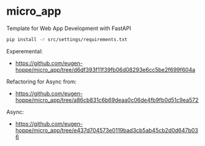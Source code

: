 # micro_app
Template for Web App Development with FastAPI


```bash
pip install -r src/settings/requirements.txt
```

Experemental:
- https://github.com/eugen-hoppe/micro_app/tree/d6df393f11f39fb06d08293e6cc5be2f699f604a


Refactoring for Async from:
- https://github.com/eugen-hoppe/micro_app/tree/a86cb831c6b69deaa0c06de4fb9fb0d51c9ea572


Async:
- https://github.com/eugen-hoppe/micro_app/tree/e437d704573e0119bad3cb5ab45cb2d0d647b036

